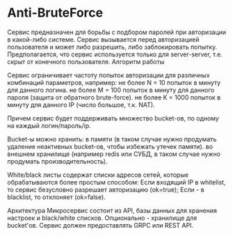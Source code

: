# Anti-BruteForce
Сервис предназначен для борьбы с подбором паролей при авторизации в какой-либо системе.
Сервис вызывается перед авторизацией пользователя и может либо разрешить, либо заблокировать попытку.
Предполагается, что сервис используется только для server-server, т.е. скрыт от конечного пользователя.
Алгоритм работы

Сервис ограничивает частоту попыток авторизации для различных комбинаций параметров, например:
    не более N = 10 попыток в минуту для данного логина.
    не более M = 100 попыток в минуту для данного пароля (защита от обратного brute-force).
    не более K = 1000 попыток в минуту для данного IP (число большое, т.к. NAT).

Причем сервис будет поддерживать множество bucket-ов, по одному на каждый логин/пароль/ip.

Bucket-ы можно хранить:
    в памяти (в таком случае нужно продумать удаление неактивных bucket-ов, чтобы избежать утечек памяти).
    во внешнем хранилище (например redis или СУБД, в таком случае нужно продумать производительность).

White/black листы содержат списки адресов сетей, которые обрабатываются более простым способом:
    Если входящий IP в whitelist, то сервис безусловно разрешает авторизацию (ok=true);
    Если - в blacklist, то отклоняет (ok=false).

Архитектура
Микросервис состоит из API, базы данных для хранения настроек и black/white списков. Опционально - хранилище для bucket'ов. Сервис должен предоставлять GRPC или REST API.
